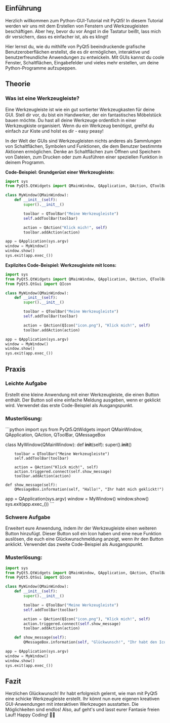 ## Einführung
Herzlich willkommen zum Python-GUI-Tutorial mit PyQt5! In diesem Tutorial werden wir uns mit dem Erstellen von Fenstern und Werkzeugleisten beschäftigen. Aber hey, bevor du vor Angst in die Tastatur beißt, lass mich dir versichern, dass es einfacher ist, als es klingt!

Hier lernst du, wie du mithilfe von PyQt5 beeindruckende grafische Benutzeroberflächen erstellst, die es dir ermöglichen, interaktive und benutzerfreundliche Anwendungen zu entwickeln. Mit GUIs kannst du coole Fenster, Schaltflächen, Eingabefelder und vieles mehr erstellen, um deine Python-Programme aufzupeppen.

## Theorie
### Was ist eine Werkzeugleiste?
Eine Werkzeugleiste ist wie ein gut sortierter Werkzeugkasten für deine GUI. Stell dir vor, du bist ein Handwerker, der ein fantastisches Möbelstück bauen möchte. Du hast all deine Werkzeuge ordentlich in einer Werkzeugkiste organisiert. Wenn du ein Werkzeug benötigst, greifst du einfach zur Kiste und holst es dir - easy peasy!

In der Welt der GUIs sind Werkzeugleisten nichts anderes als Sammlungen von Schaltflächen, Symbolen und Funktionen, die dem Benutzer bestimmte Aktionen ermöglichen. Denke an Schaltflächen zum Öffnen und Speichern von Dateien, zum Drucken oder zum Ausführen einer speziellen Funktion in deinem Programm.

**Code-Beispiel: Grundgerüst einer Werkzeugleiste:**

```python
import sys
from PyQt5.QtWidgets import QMainWindow, QApplication, QAction, QToolBar

class MyWindow(QMainWindow):
    def __init__(self):
        super().__init__()

        toolbar = QToolBar("Meine Werkzeugleiste")
        self.addToolBar(toolbar)

        action = QAction("Klick mich!", self)
        toolbar.addAction(action)

app = QApplication(sys.argv)
window = MyWindow()
window.show()
sys.exit(app.exec_())
```
**Explizites Code-Beispiel: Werkzeugleiste mit Icons:**

```python
import sys
from PyQt5.QtWidgets import QMainWindow, QApplication, QAction, QToolBar
from PyQt5.QtGui import QIcon

class MyWindow(QMainWindow):
    def __init__(self):
        super().__init__()

        toolbar = QToolBar("Meine Werkzeugleiste")
        self.addToolBar(toolbar)

        action = QAction(QIcon("icon.png"), "Klick mich!", self)
        toolbar.addAction(action)

app = QApplication(sys.argv)
window = MyWindow()
window.show()
sys.exit(app.exec_())
```
## Praxis
### Leichte Aufgabe
Erstellt eine kleine Anwendung mit einer Werkzeugleiste, die einen Button enthält. Der Button soll eine einfache Meldung ausgeben, wenn er geklickt wird. Verwendet das erste Code-Beispiel als Ausgangspunkt.

### Musterlösung:

´´´python
import sys
from PyQt5.QtWidgets import QMainWindow, QApplication, QAction, QToolBar, QMessageBox

class MyWindow(QMainWindow):
    def __init__(self):
        super().__init__()

        toolbar = QToolBar("Meine Werkzeugleiste")
        self.addToolBar(toolbar)

        action = QAction("Klick mich!", self)
        action.triggered.connect(self.show_message)
        toolbar.addAction(action)

    def show_message(self):
        QMessageBox.information(self, "Hallo!", "Ihr habt mich geklickt!")

app = QApplication(sys.argv)
window = MyWindow()
window.show()
sys.exit(app.exec_())
´´´

### Schwere Aufgabe
Erweitert eure Anwendung, indem ihr der Werkzeugleiste einen weiteren Button hinzufügt. Dieser Button soll ein Icon haben und eine neue Funktion auslösen, die euch eine Glückwunschmeldung anzeigt, wenn ihr den Button anklickt. Verwendet das zweite Code-Beispiel als Ausgangspunkt.

### Musterlösung:
```python
import sys
from PyQt5.QtWidgets import QMainWindow, QApplication, QAction, QToolBar, QMessageBox
from PyQt5.QtGui import QIcon

class MyWindow(QMainWindow):
    def __init__(self):
        super().__init__()

        toolbar = QToolBar("Meine Werkzeugleiste")
        self.addToolBar(toolbar)

        action = QAction(QIcon("icon.png"), "Klick mich!", self)
        action.triggered.connect(self.show_message)
        toolbar.addAction(action)

    def show_message(self):
        QMessageBox.information(self, "Glückwunsch!", "Ihr habt den Icon-Button geklickt!")

app = QApplication(sys.argv)
window = MyWindow()
window.show()
sys.exit(app.exec_())
```
## Fazit
Herzlichen Glückwunsch! Ihr habt erfolgreich gelernt, wie man mit PyQt5 eine schicke Werkzeugleiste erstellt. Ihr könnt nun eure eigenen kreativen GUI-Anwendungen mit interaktiven Werkzeugen ausstatten. Die Möglichkeiten sind endlos! Also, auf geht's und lasst eurer Fantasie freien Lauf! Happy Coding! 🚀😄

